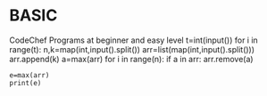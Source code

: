 # BASIC
CodeChef Programs at beginner and easy level
t=int(input())
for i in range(t):
    n,k=map(int,input().split())
    arr=list(map(int,input().split()))
    arr.append(k)
    a=max(arr)
    for i in range(n):
        if a in arr:
            arr.remove(a) 
     
    e=max(arr)
    print(e)
    
